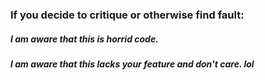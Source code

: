 ### If you decide to critique or otherwise find fault:
##### I am aware that this is horrid code.  
##### I am aware that this lacks your feature and don't care. lol
